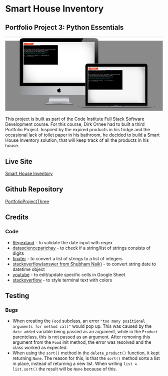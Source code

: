 # Smart House Inventory

## Portfolio Project 3: Python Essentials

![Multi screen mockup](assets/images/mockup.png)

This project is built as part of the Code Institute Full Stack Software Development course. For this course, Dirk Ornee had to built a third Portfolio Project. Inspired by the expired products in his fridge and the occasional lack of toilet paper in his bathroom, he decided to build a Smart House Inventory solution, that will keep track of all the products in his house.

## Live Site

[Smart House Inventory](https://smart-house-inventory.herokuapp.com/)

## Github Repository

[PortfolioProjectThree](https://github.com/DOdrums/PortfolioProjectThree)

## Credits

### Code

* [Regexland](https://regexland.com/regex-dates/) - to validate the date input with regex
* [datascienceparichay](https://datascienceparichay.com/article/python-check-list-contains-only-numbers/) - to check if a string/list of strings consists of digits
* [finxter](https://blog.finxter.com/how-to-convert-a-string-list-to-an-integer-list-in-python/#:~:text=The%20most%20Pythonic%20way%20to,x%20built%2Din%20function.) - to convert a list of strings to a list of integers
* [stackoverflow(answer from Shubham Naik)](https://stackoverflow.com/a/2803877/16545052) - to convert string date to datetime object
* [youtube](https://www.youtube.com/watch?v=yPQ2Gk33b1U) - to edit/update specific cells in Google Sheet
* [stackoverflow](https://stackoverflow.com/questions/287871/how-do-i-print-colored-text-to-the-terminal) - to style terminal text with colors

## Testing

### Bugs

* When creating the ```Food``` subclass, an error ```"too many positional arguments for method call"``` would pop up. This was caused by the ```date_added``` variable being passed as an argument, while in the ```Product``` parentclass, this is not passed as an argument. After removing this argument from the ```Food``` init method, the error was resolved and the class worked as expected.
* When using the ```sort()``` method in the ```delete_product()``` function, it kept returning ```None```. The reason for this, is that the ```sort()``` method sorts a list in place, instead of returning a new list. When writing ```list = list.sort()``` the result will be ```None``` because of this.